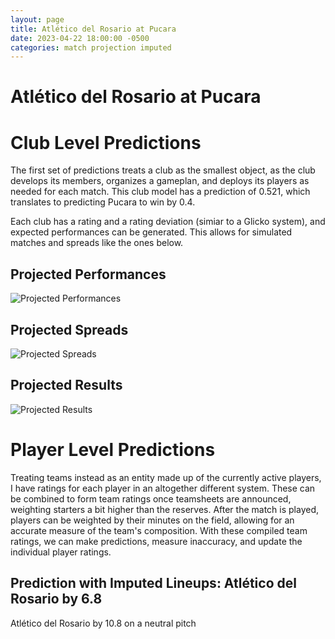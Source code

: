 ```yaml
---  
layout: page  
title: Atlético del Rosario at Pucara  
date: 2023-04-22 18:00:00 -0500  
categories: match projection imputed  
---
```

# Atlético del Rosario at Pucara

# Club Level Predictions


The first set of predictions treats a club as the smallest object, as the club develops its members, organizes a gameplan, and deploys its players as needed for each match. This club model has a prediction of 0.521, which translates to predicting Pucara to win by 0.4.

Each club has a rating and a rating deviation (simiar to a Glicko system), and expected performances can be generated. This allows for simulated matches and spreads like the ones below.
## Projected Performances


![Projected Performances](plots/performances_2023-04-22-Pucara-AtléticodelRosario.png)
## Projected Spreads


![Projected Spreads](plots/spreads_2023-04-22-Pucara-AtléticodelRosario.png)
## Projected Results


![Projected Results](plots/resultbar_2023-04-22-Pucara-AtléticodelRosario.png)
# Player Level Predictions


Treating teams instead as an entity made up of the currently active players, I have ratings for each player in an altogether different system. These can be combined to form team ratings once teamsheets are announced, weighting starters a bit higher than the reserves. After the match is played, players can be weighted by their minutes on the field, allowing for an accurate measure of the team's composition. With these compiled team ratings, we can make predictions, measure inaccuracy, and update the individual player ratings.
## Prediction with Imputed Lineups: Atlético del Rosario by 6.8


Atlético del Rosario by 10.8 on a neutral pitch

